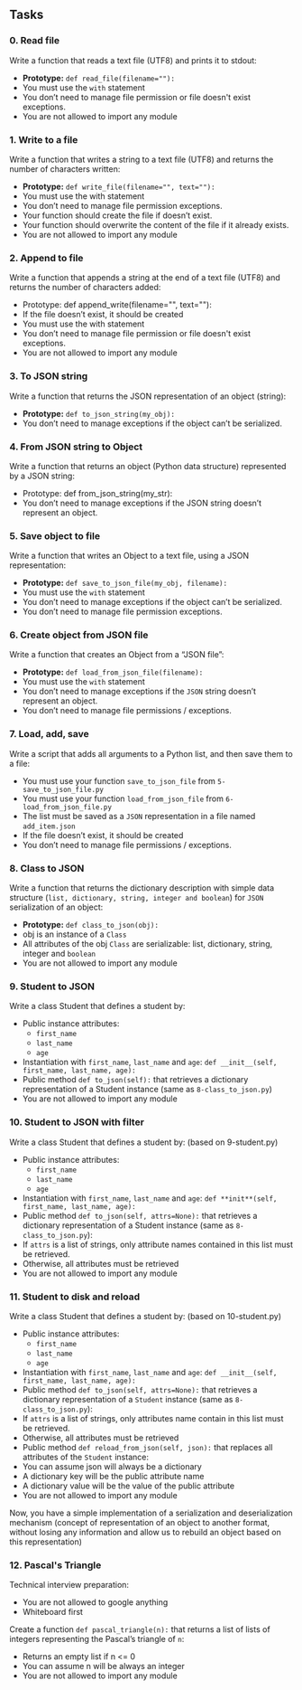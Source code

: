 ## Tasks

### 0. Read file

Write a function that reads a text file (UTF8) and prints it to stdout:

-   **Prototype:** `def read_file(filename=""):`
-   You must use the `with` statement
-   You don’t need to manage file permission or file doesn't exist exceptions.
-   You are not allowed to import any module

### 1. Write to a file

Write a function that writes a string to a text file (UTF8) and returns the number of characters written:

-   **Prototype:** `def write_file(filename="", text=""):`
-   You must use the with statement
-   You don’t need to manage file permission exceptions.
-   Your function should create the file if doesn’t exist.
-   Your function should overwrite the content of the file if it already exists.
-   You are not allowed to import any module

### 2. Append to file

Write a function that appends a string at the end of a text file (UTF8) and returns the number of characters added:

-   Prototype: def append_write(filename="", text=""):
-   If the file doesn’t exist, it should be created
-   You must use the with statement
-   You don’t need to manage file permission or file doesn't exist exceptions.
-   You are not allowed to import any module

### 3. To JSON string

Write a function that returns the JSON representation of an object (string):

-   **Prototype:** `def to_json_string(my_obj):`
-   You don’t need to manage exceptions if the object can’t be serialized.

### 4. From JSON string to Object

Write a function that returns an object (Python data structure) represented by a JSON string:

-   Prototype: def from_json_string(my_str):
-   You don’t need to manage exceptions if the JSON string doesn’t represent an object.

### 5. Save object to file

Write a function that writes an Object to a text file, using a JSON representation:

-   **Prototype:** `def save_to_json_file(my_obj, filename):`
-   You must use the `with` statement
-   You don’t need to manage exceptions if the object can’t be serialized.
-   You don’t need to manage file permission exceptions.

### 6. Create object from JSON file

Write a function that creates an Object from a “JSON file”:

-   **Prototype:** `def load_from_json_file(filename):`
-   You must use the `with` statement
-   You don’t need to manage exceptions if the `JSON` string doesn’t represent an object.
-   You don’t need to manage file permissions / exceptions.

### 7. Load, add, save

Write a script that adds all arguments to a Python list, and then save them to a file:

-   You must use your function `save_to_json_file` from `5-save_to_json_file.py`
-   You must use your function `load_from_json_file` from `6-load_from_json_file.py`
-   The list must be saved as a `JSON` representation in a file named `add_item.json`
-   If the file doesn’t exist, it should be created
-   You don’t need to manage file permissions / exceptions.

### 8. Class to JSON

Write a function that returns the dictionary description with simple data structure (`list, dictionary, string, integer and boolean`) for `JSON` serialization of an object:

-   **Prototype:** `def class_to_json(obj):`
-   obj is an instance of a `Class`
-   All attributes of the obj `Class` are serializable: list, dictionary, string, integer and `boolean`
-   You are not allowed to import any module

### 9. Student to JSON

Write a class Student that defines a student by:

-   Public instance attributes:
    -   `first_name`
    -   `last_name`
    -   `age`
-   Instantiation with `first_name`, `last_name` and `age`: `def __init__(self, first_name, last_name, age):`
-   Public method `def to_json(self):` that retrieves a dictionary representation of a Student instance (same as `8-class_to_json.py`)
-   You are not allowed to import any module

### 10. Student to JSON with filter

Write a class Student that defines a student by: (based on 9-student.py)

-   Public instance attributes:
    -   `first_name`
    -   `last_name`
    -   `age`
-   Instantiation with `first_name`, `last_name` and `age`: `def **init**(self, first_name, last_name, age):`
-   Public method `def to_json(self, attrs=None):` that retrieves a dictionary representation of a Student instance (same as `8-class_to_json.py`):
-   If `attrs` is a list of strings, only attribute names contained in this list must be retrieved.
-   Otherwise, all attributes must be retrieved
-   You are not allowed to import any module

### 11. Student to disk and reload

Write a class Student that defines a student by: (based on 10-student.py)

-   Public instance attributes:
    -   `first_name`
    -   `last_name`
    -   `age`
-   Instantiation with `first_name`, `last_name` and `age`: `def __init__(self, first_name, last_name, age):`
-   Public method `def to_json(self, attrs=None):` that retrieves a dictionary representation of a `Student` instance (same as `8-class_to_json.py`):
-   If `attrs` is a list of strings, only attributes name contain in this list must be retrieved.
-   Otherwise, all attributes must be retrieved
-   Public method `def reload_from_json(self, json):` that replaces all attributes of the `Student` instance:
-   You can assume json will always be a dictionary
-   A dictionary key will be the public attribute name
-   A dictionary value will be the value of the public attribute
-   You are not allowed to import any module

Now, you have a simple implementation of a serialization and deserialization mechanism (concept of representation of an object to another format, without losing any information and allow us to rebuild an object based on this representation)

### 12. Pascal's Triangle

Technical interview preparation:

-   You are not allowed to google anything
-   Whiteboard first

Create a function `def pascal_triangle(n):` that returns a list of lists of integers representing the Pascal’s triangle of `n`:

-   Returns an empty list if n <= 0
-   You can assume n will be always an integer
-   You are not allowed to import any module

